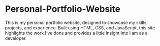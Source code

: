 # Personal-Portfolio-Website
This is my personal portfolio website, designed to showcase my skills, projects, and experience.  Built using HTML, CSS, and JavaScript, this site highlights the work I've done and provides a little insight into I am as a developer.
